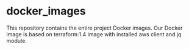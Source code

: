 # docker_images
This repository contains the entire project Docker images. 
Our Docker image is based on terraform:1.4 image with installed aws client and jq module.

